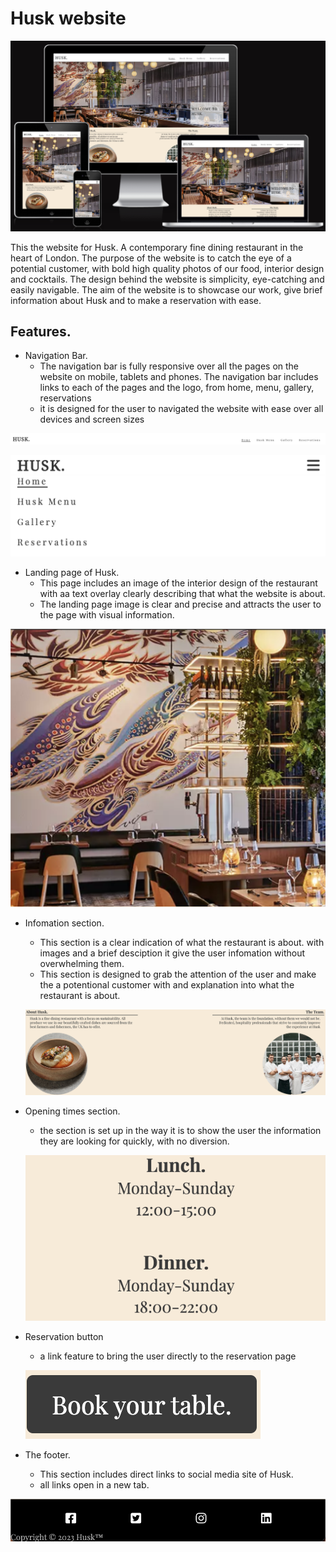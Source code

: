 # Husk website 

![Husk](assets/images/redesign.webp)

This the website for Husk. A contemporary fine dining restaurant in the heart of London.
The purpose of the website is to catch the eye of a potential customer, with bold high quality photos of our food, interior design and cocktails. The design behind the website is simplicity, eye-catching and easily navigable. The aim of the website is to showcase our work, give brief information about Husk and to make a reservation with ease.

## Features.

* Navigation Bar.
  - The navigation bar is fully responsive over all the pages on the website on mobile, tablets and phones. The navigation bar includes links to each of the pages and the logo, from home, menu, gallery, reservations
  - it is designed for the user to navigated the website with ease over all devices and screen sizes

![Husk](assets/images/navbar1.webp)

![Husk](assets/images/navbar2.webp)

* Landing page of Husk.
  - This page includes an image of the interior design of the restaurant with aa text overlay clearly describing that what the website is about.
  - The landing page image is clear and precise and attracts the user to the page with visual information.

![Husk](assets/images/landing.webp)
  
* Infomation section.
  - This section is a clear indication of what the restaurant is about. with images and a brief desciption it give the user infomation without overwhelming them.
  - This section is designed to grab the attention of the user and make the a potentional customer with and explanation into what the restaurant is about.
  
  
  ![Husk](assets/images/about-team.webp)
  
* Opening times section.
  - the section is set up in the way it is to show the user the information they are looking for quickly, with no diversion.
  
  ![Husk](assets/images/times.webp)
  
* Reservation button
  - a link feature to bring the user directly to the reservation page
  
  ![Husk](assets/images/book-button.webp)

* The footer.
  - This section includes direct links to social media site of Husk.
  - all links open in a new tab.

![Husk](assets/images/footer.webp)
  
  
